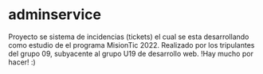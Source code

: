 # adminservice

Proyecto se sistema de incidencias (tickets) el cual se esta desarrollando como estudio de el programa MisionTic 2022. Realizado por los tripulantes del grupo 09, subyacente al grupo U19 de desarrollo web.
!Hay mucho por hacer! :)
